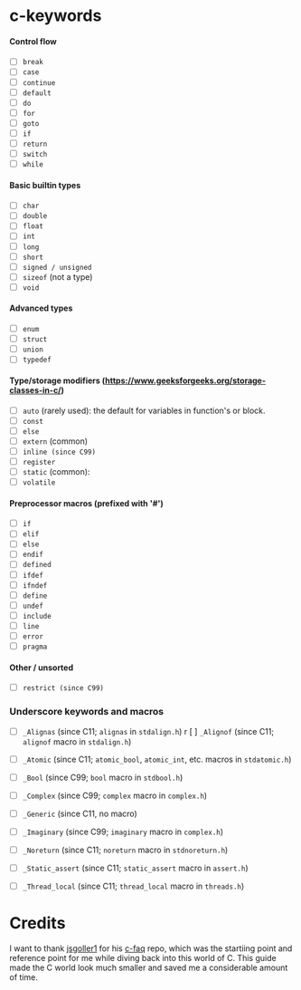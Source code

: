# c-keywords

#### Control flow
- [ ] `break`
- [ ] `case`
- [ ] `continue`
- [ ] `default`
- [ ] `do`
- [ ] `for`
- [ ] `goto`
- [ ] `if`
- [ ] `return`
- [ ] `switch`
- [ ] `while`

#### Basic builtin types
- [ ] `char`
- [ ] `double`
- [ ] `float`
- [ ] `int`
- [ ] `long`
- [ ] `short`
- [ ] `signed / unsigned`
- [ ] `sizeof` (not a type)
- [ ] `void`

#### Advanced types
- [ ] `enum`
- [ ] `struct`
- [ ] `union`
- [ ] `typedef`

#### Type/storage modifiers (https://www.geeksforgeeks.org/storage-classes-in-c/)
- [ ] `auto` (rarely used):  the default for variables in function's or block.
- [ ] `const`
- [ ] `else`
- [ ] `extern` (common)
- [ ] `inline (since C99)`
- [ ] `register`
- [ ] `static` (common): 
- [ ] `volatile`

#### Preprocessor macros (prefixed with '#')
- [ ] `if`
- [ ] `elif`
- [ ] `else`
- [ ] `endif`
- [ ] `defined`
- [ ] `ifdef`
- [ ] `ifndef`
- [ ] `define`
- [ ] `undef`
- [ ] `include`
- [ ] `line`
- [ ] `error`
- [ ] `pragma`

#### Other / unsorted
- [ ] `restrict (since C99)`

### Underscore keywords and macros
- [ ] `_Alignas` (since C11; `alignas` in `stdalign.h`)
r [ ] `_Alignof` (since C11; `alignof` macro in `stdalign.h`)
- [ ] `_Atomic` (since C11; `atomic_bool`, `atomic_int`, etc.  macros in `stdatomic.h`)
- [ ] `_Bool` (since C99; `bool` macro in `stdbool.h`)
- [ ] `_Complex` (since C99; `complex` macro in `complex.h`)
- [ ] `_Generic` (since C11, no macro)
- [ ] `_Imaginary` (since C99; `imaginary` macro in `complex.h`)
- [ ] `_Noreturn` (since C11; `noreturn` macro in `stdnoreturn.h`)
- [ ] `_Static_assert` (since C11; `static_assert` macro in `assert.h`)
- [ ] `_Thread_local` (since C11; `thread_local` macro in `threads.h`)





# Credits
I want to thank [jsgoller1](https://github.com/jsgoller) for his [c-faq](https://github.com/jsgoller1/c-faq) repo, which was the startiing point and reference point for me while diving back into this world of C. This guide made the C world look much smaller
and saved me a considerable amount of time.